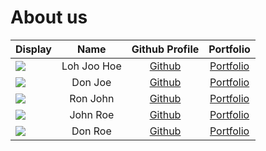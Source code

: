 # About us

Display |    Name     | Github Profile | Portfolio 
--------|:-----------:|:--------------:|:---------:
![](https://avatars.githubusercontent.com/u/88373092?v=4) | Loh Joo Hoe | [Github](https://github.com/lohjooh) | [Portfolio](team/lohjoohoe.md)
![](https://via.placeholder.com/100.png?text=Photo) |   Don Joe   | [Github](https://github.com/) | [Portfolio](docs/team/johndoe.md)
![](https://via.placeholder.com/100.png?text=Photo) |  Ron John   | [Github](https://github.com/) | [Portfolio](docs/team/johndoe.md)
![](https://via.placeholder.com/100.png?text=Photo) |  John Roe   | [Github](https://github.com/) | [Portfolio](docs/team/johndoe.md)
![](https://via.placeholder.com/100.png?text=Photo) |   Don Roe   | [Github](https://github.com/) | [Portfolio](docs/team/johndoe.md)
